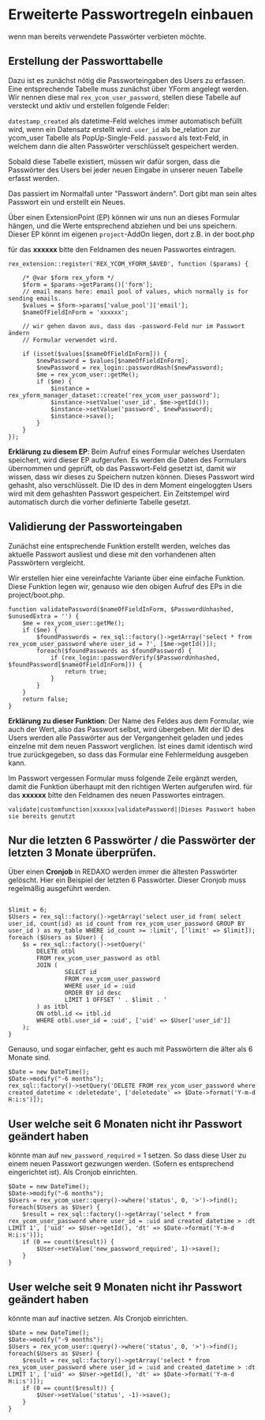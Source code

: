 # Erweiterte Passwortregeln einbauen

wenn man bereits verwendete Passwörter verbieten möchte.


## Erstellung der Passworttabelle

Dazu ist es zunächst nötig die Passworteingaben des Users zu erfassen. Eine entsprechende Tabelle muss zunächst über YForm angelegt werden. Wir nennen diese mal `rex_ycom_user_password`, stellen diese Tabelle auf versteckt und aktiv und erstellen folgende Felder:

`datestamp_created` als datetime-Feld welches immer automatisch befüllt wird, wenn ein Datensatz erstellt wird.
`user_id` als be_relation zur ycom_user Tabelle als PopUp-Single-Feld.
`password` als text-Feld, in welchem dann die alten Passwörter verschlüsselt gespeichert werden.

Sobald diese Tabelle existiert, müssen wir dafür sorgen, dass die Passwörter des Users bei jeder neuen Eingabe in unserer neuen Tabelle erfasst werden.

Das passiert im Normalfall unter "Passwort ändern". Dort gibt man sein altes Passwort ein und erstellt ein Neues. 

Über einen ExtensionPoint (EP) können wir uns nun an dieses Formular hängen, und die Werte entsprechend abziehen und bei uns speichern.
Dieser EP könnt im eigenen `project`-AddOn liegen, dort z.B. in der boot.php

für das **xxxxxx** bitte den Feldnamen des neuen Passwortes eintragen.

```
rex_extension::register('REX_YCOM_YFORM_SAVED', function ($params) {

    /* @var $form rex_yform */
    $form = $params->getParams()['form'];
    // email means here: email pool of values, which normally is for sending emails.
    $values = $form->params['value_pool']['email'];
    $nameOfFieldInForm = 'xxxxxx';

    // wir gehen davon aus, dass das -password-Feld nur im Passwort ändern
    // Formular verwendet wird.

    if (isset($values[$nameOfFieldInForm])) {
        $newPassword = $values[$nameOfFieldInForm];
        $newPassword = rex_login::passwordHash($newPassword);
        $me = rex_ycom_user::getMe();
        if ($me) {
            $instance = rex_yform_manager_dataset::create('rex_ycom_user_password');
            $instance->setValue('user_id', $me->getId());
            $instance->setValue('password', $newPassword);
            $instance->save();
        }
    }
});

```

**Erklärung zu diesem EP**: Beim Aufruf eines Formular welches Userdaten speichert, wird dieser EP aufgerufen. Es werden die Daten des Formulars übernommen und geprüft, ob das Passwort-Feld gesetzt ist, damit wir wissen, dass wir dieses zu Speichern nutzen können. Dieses Passwort wird gehasht, also verschlüsselt. Die ID des in dem Moment eingeloggten Users wird mit dem gehashten Passwort gespeichert. Ein Zeitstempel wird automatisch durch die vorher definierte Tabelle gesetzt.

## Validierung der Passworteingaben

Zunächst eine entsprechende Funktion erstellt werden, welches das aktuelle Passwort ausliest und diese mit den vorhandenen alten Passwörtern vergleicht.

Wir erstellen hier eine vereinfachte Variante über eine einfache Funktion. Diese Funktion legen wir, genauso wie den obigen Aufruf des EPs in die project/boot.php.

```
function validatePassword($nameOfFieldInForm, $PasswordUnhashed, $unusedExtra = '') {
    $me = rex_ycom_user::getMe();
    if ($me) {
        $foundPasswords = rex_sql::factory()->getArray('select * from rex_ycom_user_password where user_id = ?', [$me->getId()]);
        foreach($foundPasswords as $foundPassword) {
            if (rex_login::passwordVerify($PasswordUnhashed, $foundPassword[$nameOfFieldInForm])) {
                return true;
            }
        }
    }
    return false;
}
```

**Erklärung zu dieser Funktion**: Der Name des Feldes aus dem Formular, wie auch der Wert, also das Passwort selbst, wird übergeben. Mit der ID des Users werden alle Passwörter aus der Vergangenheit geladen und jedes einzelne mit dem neuen Passwort verglichen. Ist eines damit identisch wird true zurückgegeben, so dass das Formular eine Fehlermeldung ausgeben kann.


Im Passwort vergessen Formular muss folgende Zeile ergänzt werden, damit die Funktion überhaupt mit den richtigen Werten aufgerufen wird.
für das **xxxxxx** bitte den Feldnamen des neuen Passwortes eintragen.

```
validate|customfunction|xxxxxx|validatePassword||Dieses Passwort haben sie bereits genutzt
```

## Nur die letzten 6 Passwörter / die Passwörter der letzten 3 Monate überprüfen.

Über einen **Cronjob** in REDAXO werden immer die ältesten Passwörter gelöscht. Hier ein Beispiel der letzten 6 Passwörter.
Dieser Cronjob muss regelmäßig ausgeführt werden.

```

$limit = 6;
$Users = rex_sql::factory()->getArray('select user_id from( select user_id, count(id) as id_count from rex_ycom_user_password GROUP BY user_id ) as my_table WHERE id_count >= :limit', ['limit' => $limit]);
foreach ($Users as $User) {
    $s = rex_sql::factory()->setQuery('
        DELETE otbl 
        FROM rex_ycom_user_password as otbl
        JOIN (
                SELECT id 
                FROM rex_ycom_user_password 
                WHERE user_id = :uid
                ORDER BY id desc      
                LIMIT 1 OFFSET ' . $limit . '
        ) as itbl 
        ON otbl.id <= itbl.id 
        WHERE otbl.user_id = :uid', ['uid' => $User['user_id']]
    );
}

```

Genauso, und sogar einfacher, geht es auch mit Passwörtern die älter als 6 Monate sind.

```
$Date = new DateTime();
$Date->modify("-6 months");
rex_sql::factory()->setQuery('DELETE FROM rex_ycom_user_password where created_datetime < :deletedate', ['deletedate' => $Date->format('Y-m-d H:i:s')]);
```


## User welche seit 6 Monaten nicht ihr Passwort geändert haben

könnte man auf `new_password_required` = 1 setzen. So dass diese User zu einem neuen Passwort gezwungen werden. (Sofern es entsprechend eingerichtet ist).
Als Cronjob einrichten.


```
$Date = new DateTime();
$Date->modify("-6 months");
$Users = rex_ycom_user::query()->where('status', 0, '>')->find();
foreach($Users as $User) {
    $result = rex_sql::factory()->getArray('select * from rex_ycom_user_password where user_id = :uid and created_datetime > :dt LIMIT 1', ['uid' => $User->getId(), 'dt' => $Date->format('Y-m-d H:i:s')]);
    if (0 == count($result)) {
        $User->setValue('new_password_required', 1)->save();
    }
}
```

## User welche seit 9 Monaten nicht ihr Passwort geändert haben

könnte man auf inactive setzen.
Als Cronjob einrichten.


```
$Date = new DateTime();
$Date->modify("-9 months");
$Users = rex_ycom_user::query()->where('status', 0, '>')->find();
foreach($Users as $User) {
    $result = rex_sql::factory()->getArray('select * from rex_ycom_user_password where user_id = :uid and created_datetime > :dt LIMIT 1', ['uid' => $User->getId(), 'dt' => $Date->format('Y-m-d H:i:s')]);
    if (0 == count($result)) {
        $User->setValue('status', -1)->save();
    }
}
```
